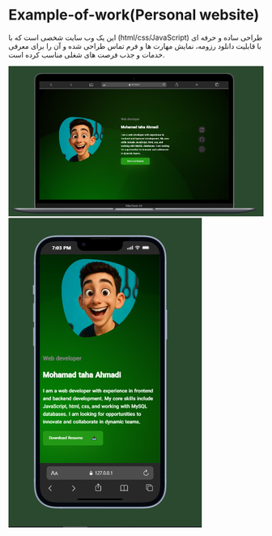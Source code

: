  # Example-of-work(Personal website)
این یک وب سایت شخصی است که با (html/css/JavaScript) طراحی ساده و حرفه ای با قابلیت دانلود رزومه، نمایش مهارت ها و فرم تماس طراحی شده و آن را برای معرفی خدمات و جذب فرصت های شغلی مناسب کرده است.



   <img src="Example-of-work-1.png">
   <img src="Example-of-work-1(mob).png">

